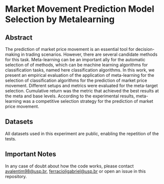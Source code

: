 # Market Movement Prediction Model Selection by Metalearning

## Abstract
The prediction of market price movement is an essential tool for decision-making in trading scenarios. However, there are several candidate methods for this task. Meta-learning can be an important ally for the automatic selection of of methods, which can be machine learning algorithms for classification tasks, named here classification algorithms. In this work, we present an empirical evaluation of the application of meta-learning for the selection of classification algorithms for the prediction of market price movement. Different setups and metrics were evaluated for the meta-target selection. Cumulative return was the metric that achieved the best results at the meta and base levels. According to the experimental results, meta-learning was a competitive selection strategy for the prediction of market price movement.

## Datasets
All datasets used in this experiment are public, enabling the repetition of the tests.

## Important Notes
In any case of doubt about how the code works, please contact avalentim98@usp.br, ferracioligabriel@usp.br or open an issue in this repository.

